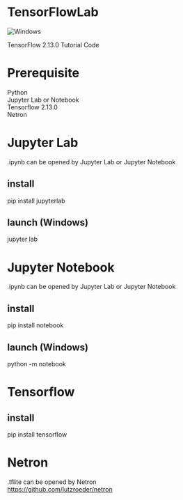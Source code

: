 # TensorFlowLab
![Windows](https://img.shields.io/badge/Windows-passing-brightgreen)

TensorFlow 2.13.0 Tutorial Code  

# Prerequisite
Python  
Jupyter Lab or Notebook  
Tensorflow 2.13.0  
Netron  


# Jupyter Lab
.ipynb can be opened by Jupyter Lab or Jupyter Notebook  
## install
pip install jupyterlab  
## launch (Windows)
jupyter lab  

# Jupyter Notebook
.ipynb can be opened by Jupyter Lab or Jupyter Notebook  
## install
pip install notebook  
## launch (Windows)
python -m notebook  

# Tensorflow
## install
pip install tensorflow  

# Netron
.tflite can be opened by Netron  
https://github.com/lutzroeder/netron  
